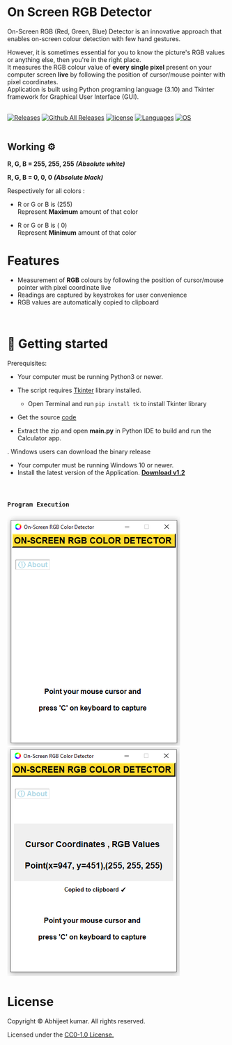 # On Screen RGB Detector
On-Screen RGB (Red, Green, Blue) Detector is an innovative approach that enables on-screen colour detection with few hand gestures.

However, it is sometimes essential for you to know the picture's RGB values or anything else, then you're in the right place. <br/>
It measures the RGB colour value of **every single pixel** present on your computer screen **live** by following the position of cursor/mouse pointer with pixel coordinates.<br/>
Application is built using Python programing language (3.10) and Tkinter framework for Graphical User Interface (GUI).
</br>
</br>

<!-- Badge section -->
[![Releases](https://img.shields.io/badge/Github-Releases-blue)](https://github.com/Abhijeetbyte/On-Screen-RGB-Detector/releases)
[![Github All Releases](https://img.shields.io/github/downloads/Abhijeetbyte/On-Screen-RGB-Detector/total?color=green&label=Downloads&style=plastic)](https://github.com/4BH1J337/On-Screen-RGB-Detector/releases/download/v1.2/On-Screen.RGB.Detector_setup.exe)
[![license](https://img.shields.io/github/license/Abhijeetbyte/On-Screen-RGB-Detector?label=License)](LICENSE)
[![Languages](https://img.shields.io/badge/Python-FFD43B?plastic&logo=python&logoColor=blue)](main.py)
[![OS](https://img.shields.io/badge/Windows-0078D6?style=plastic&logo=windows&logoColor=white)](README.md)
</br>
</br>


## Working ⚙️

**R, G, B = 255, 255, 255**  ***(Absolute white)***</br>

**R, G, B =    0,    0,    0**  ***(Absolute black)***</br>

Respectively for all colors :
* R or G or B is (255)</br>
Represent **Maximum** amount of that color</br>

* R or G or B is (  0)</br>
 Represent **Minimum** amount of that color</br>


# Features
* Measurement of **RGB** colours by following the position of cursor/mouse pointer with pixel coordinate live
* Readings are captured by keystrokes for user convenience
* RGB values are automatically copied to clipboard
</br>

# 🚀 Getting started

Prerequisites:

* Your computer must be running Python3 or newer.
* The script requires [Tkinter](https://docs.python.org/3/library/tkinter.html) library installed. </br>
   - Open Terminal and run `pip install tk` to install Tkinter library </br>
* Get the source [code](https://github.com/Abhijeetbyte/On-Screen-RGB-Detector/archive/refs/heads/main.zip)

* Extract the zip and open <b> main.py</b> in Python IDE to build and run the Calculator app.

 .  Windows users can download the binary release
 
* Your computer must be running Windows 10 or newer.
* Install the latest version of the Application. **[Download v1.2](https://github.com/4BH1J337/On-Screen-RGB-Detector/releases/download/v1.2/On-Screen.RGB.Detector_setup.exe)**

</br>

### `Program Execution` 

![Running](Images/opening.png)
![input-output](Images/captured-value.png)
#
# License

Copyright © Abhijeet kumar. All rights reserved.

Licensed under the [CC0-1.0 License.](LICENSE)
